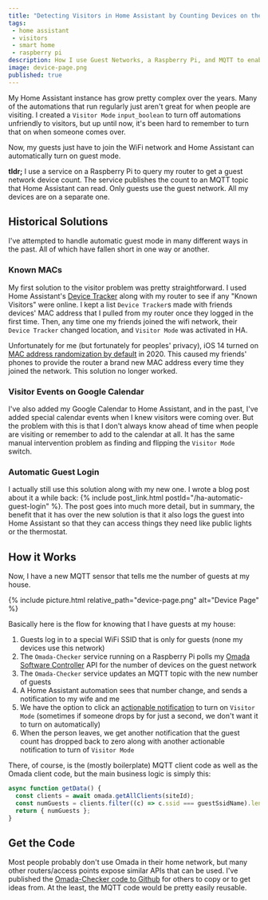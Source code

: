 ```yaml
---
title: "Detecting Visitors in Home Assistant by Counting Devices on the Guest Network"
tags:
 - home assistant
 - visitors
 - smart home
 - raspberry pi
description: How I use Guest Networks, a Raspberry Pi, and MQTT to enable Visitor Mode in Home Assistant
image: device-page.png
published: true
---
```


My Home Assistant instance has grow pretty complex over the years. Many of the automations that run regularly just aren't great for when people are visiting. I created a `Visitor Mode` `input_boolean` to turn off automations unfriendly to visitors, but up until now, it's been hard to remember to turn that on when someone comes over.

Now, my guests just have to join the WiFi network and Home Assistant can automatically turn on guest mode.

**tldr;** I use a service on a Raspberry Pi to query my router to get a guest network device count. The service publishes the count to an MQTT topic that Home Assistant can read. Only guests use the guest network. All my devices are on a separate one.

## Historical Solutions

I've attempted to handle automatic guest mode in many different ways in the past. All of which have fallen short in one way or another.

### Known MACs

My first solution to the visitor problem was pretty straightforward. I used Home Assistant's [Device Tracker](https://www.home-assistant.io/integrations/device_tracker/) along with my router to see if any "Known Visitors" were online. I kept a list `Device Tracker`s made with friends devices' MAC address that I pulled from my router once they logged in the first time. Then, any time one my friends joined the wifi network, their `Device Tracker` changed location, and `Visitor Mode` was activated in HA.

Unfortunately for me (but fortunately for peoples' privacy), iOS 14 turned on [MAC address randomization by default](https://en.wikipedia.org/wiki/IOS_14#Wi-Fi_MAC_address_randomization) in 2020. This caused my friends' phones to provide the router a brand new MAC address every time they joined the network. This solution no longer worked.

### Visitor Events on Google Calendar

I've also added my Google Calendar to Home Assistant, and in the past, I've added special calendar events when I knew visitors were coming over. But the problem with this is that I don't always know ahead of time when people are visiting or remember to add to the calendar at all. It has the same manual intervention problem as finding and flipping the `Visitor Mode` switch.

### Automatic Guest Login

I actually still use this solution along with my new one. I wrote a blog post about it a while back: {% include post_link.html postId="/ha-automatic-guest-login" %}. The post goes into much more detail, but in summary, the benefit that it has over the new solution is that it also logs the guest into Home Assistant so that they can access things they need like public lights or the thermostat.

## How it Works

Now, I have a new MQTT sensor that tells me the number of guests at my house.

{% include picture.html relative_path="device-page.png" alt="Device Page" %}

Basically here is the flow for knowing that I have guests at my house:

1. Guests log in to a special WiFi SSID that is only for guests (none my devices use this network)
2. The `Omada-Checker` service running on a Raspberry Pi polls my [Omada Software Controller](https://www.tp-link.com/us/support/download/omada-software-controller/) API for the number of devices on the guest network
3. The `Omada-Checker` service updates an MQTT topic with the new number of guests
4. A Home Assistant automation sees that number change, and sends a notification to my wife and me
5. We have the option to click an [actionable notification](https://companion.home-assistant.io/docs/notifications/actionable-notifications/) to turn on `Visitor Mode` (sometimes if someone drops by for just a second, we don't want it to turn on automatically)
6. When the person leaves, we get another notification that the guest count has dropped back to zero along with another actionable notification to turn of `Visitor Mode`

There, of course, is the (mostly boilerplate) MQTT client code as well as the Omada client code, but the main business logic is simply this:

```javascript
async function getData() {
  const clients = await omada.getAllClients(siteId);
  const numGuests = clients.filter((c) => c.ssid === guestSsidName).length;
  return { numGuests };
}
```

## Get the Code

Most people probably don't use Omada in their home network, but many other routers/access points expose similar APIs that can be used. I've published the [Omada-Checker code to Github](https://github.com/cnorick/omada-guest-network-checker) for others to copy or to get ideas from. At the least, the MQTT code would be pretty easily reusable.